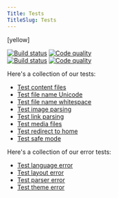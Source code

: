 ```yaml
---
Title: Tests
TitleSlug: Tests
---
```

[yellow]

[![Build status](https://travis-ci.org/datenstrom/yellow.svg?branch=master)](https://travis-ci.org/datenstrom/yellow) [![Code quality](https://img.shields.io/codacy/grade/f565b048bdff4b0e90391d3d93384b2f/master.svg)](https://app.codacy.com/project/markseu/yellow/dashboard)  
[![Build status](https://travis-ci.org/datenstrom/yellow-developers.svg?branch=master)](https://travis-ci.org/datenstrom/yellow-developers) [![Code quality](https://img.shields.io/codacy/grade/238ea263acd94e36a8dc105a9c0c80fa/master.svg)](https://app.codacy.com/project/markseu/yellow-developers/dashboard)  

Here's a collection of our tests:

* [Test content files](content-files)
* [Test file name Unicode](file-name-unicode-åäö)
* [Test file name whitespace](file-name-whitespace)
* [Test image parsing](image-parsing)
* [Test link parsing](link-parsing)
* [Test media files](media-files)
* [Test redirect to home](redirect-to-home)
* [Test safe mode](safe-mode)

Here's a collection of our error tests:

* [Test language error](page-language-error)
* [Test layout error](page-layout-error)
* [Test parser error](page-parser-error)
* [Test theme error](page-theme-error)
